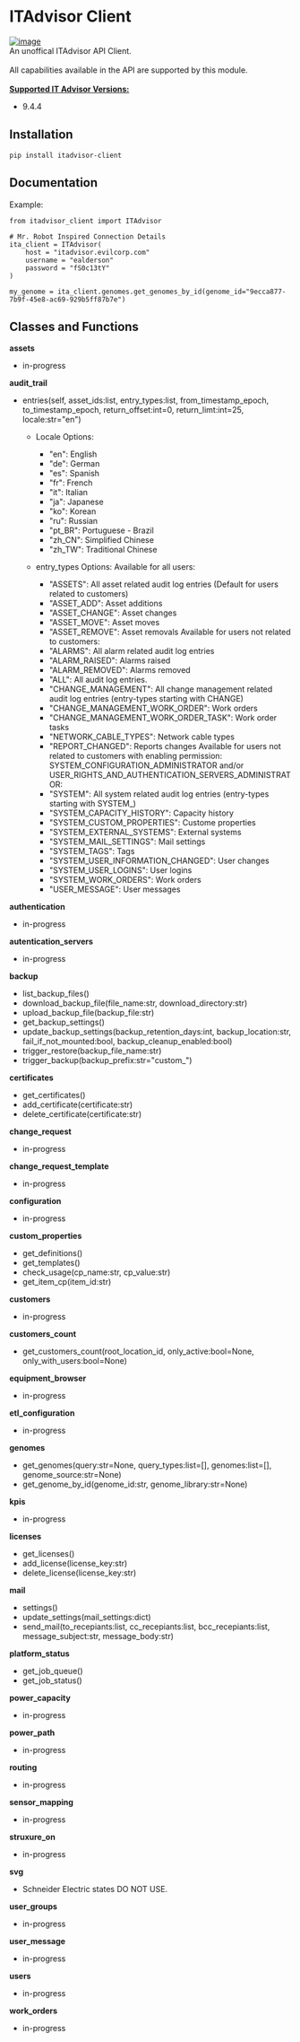 # ITAdvisor Client
[![image](https://img.shields.io/badge/pypi-3775A9?style=for-the-badge&logo=pypi&logoColor=white)](https://pypi.org/project/itadvisor-client/)<br>
An unoffical ITAdvisor API Client.<br> 
<br>
All capabilities available in the API are supported by this module.<br>
<br>
<u><b>Supported IT Advisor Versions:</b></u><br>
- 9.4.4

## Installation
```
pip install itadvisor-client
```

## Documentation
Example:
```
from itadvisor_client import ITAdvisor

# Mr. Robot Inspired Connection Details
ita_client = ITAdvisor(
    host = "itadvisor.evilcorp.com"
    username = "ealderson"
    password = "fS0c13tY"
)

my_genome = ita_client.genomes.get_genomes_by_id(genome_id="9ecca877-7b9f-45e8-ac69-929b5ff87b7e")

```
## Classes and Functions
**assets**
- in-progress

**audit_trail**
- entries(self, asset_ids:list, entry_types:list, from_timestamp_epoch, to_timestamp_epoch, return_offset:int=0, return_limt:int=25, locale:str="en")
  - Locale Options: 
    - "en": English
    - "de": German
    - "es": Spanish
    - "fr": French
    - "it": Italian
    - "ja": Japanese
    - "ko": Korean
    - "ru": Russian
    - "pt_BR": Portuguese - Brazil
    - "zh_CN": Simplified Chinese
    - "zh_TW": Traditional Chinese
            
  - entry_types Options:
    Available for all users:
    - "ASSETS": All asset related audit log entries (Default for users related to customers)
    - "ASSET_ADD": Asset additions
    - "ASSET_CHANGE": Asset changes
    - "ASSET_MOVE": Asset moves
    - "ASSET_REMOVE": Asset removals
    Available for users not related to customers:
    - "ALARMS": All alarm related audit log entries
    - "ALARM_RAISED": Alarms raised
    - "ALARM_REMOVED": Alarms removed
    - "ALL": All audit log entries.
    - "CHANGE_MANAGEMENT": All change management related audit log entries (entry-types starting with CHANGE)
    - "CHANGE_MANAGEMENT_WORK_ORDER": Work orders
    - "CHANGE_MANAGEMENT_WORK_ORDER_TASK": Work order tasks
    - "NETWORK_CABLE_TYPES": Network cable types
    - "REPORT_CHANGED": Reports changes
    Available for users not related to customers with enabling permission: SYSTEM_CONFIGURATION_ADMINISTRATOR and/or USER_RIGHTS_AND_AUTHENTICATION_SERVERS_ADMINISTRATOR:<BR>
    - "SYSTEM": All system related audit log entries (entry-types starting with SYSTEM_)
    - "SYSTEM_CAPACITY_HISTORY": Capacity history
    - "SYSTEM_CUSTOM_PROPERTIES": Custome properties
    - "SYSTEM_EXTERNAL_SYSTEMS": External systems
    - "SYSTEM_MAIL_SETTINGS": Mail settings
    - "SYSTEM_TAGS": Tags
    - "SYSTEM_USER_INFORMATION_CHANGED": User changes
    - "SYSTEM_USER_LOGINS": User logins
    - "SYSTEM_WORK_ORDERS": Work orders
    - "USER_MESSAGE": User messages

**authentication**
- in-progress

**autentication_servers**
- in-progress

**backup**
- list_backup_files()
- download_backup_file(file_name:str, download_directory:str)
- upload_backup_file(backup_file:str)
- get_backup_settings()
- update_backup_settings(backup_retention_days:int, backup_location:str, fail_if_not_mounted:bool, backup_cleanup_enabled:bool)
- trigger_restore(backup_file_name:str)
- trigger_backup(backup_prefix:str="custom_")

**certificates**
- get_certificates()
- add_certificate(certificate:str)
- delete_certificate(certificate:str)

**change_request**
- in-progress

**change_request_template**
- in-progress

**configuration**
- in-progress

**custom_properties**
- get_definitions()
- get_templates()
- check_usage(cp_name:str, cp_value:str)
- get_item_cp(item_id:str)

**customers**
- in-progress

**customers_count**
- get_customers_count(root_location_id, only_active:bool=None, only_with_users:bool=None)

**equipment_browser**
- in-progress

**etl_configuration**
- in-progress

**genomes**
- get_genomes(query:str=None, query_types:list=[], genomes:list=[], genome_source:str=None)
- get_genome_by_id(genome_id:str, genome_library:str=None)

**kpis**
- in-progress

**licenses**
- get_licenses()
- add_license(license_key:str)
- delete_license(license_key:str)

**mail**
- settings()
- update_settings(mail_settings:dict)
- send_mail(to_recepiants:list, cc_recepiants:list, bcc_recepiants:list, message_subject:str, message_body:str)

**platform_status**
- get_job_queue()
- get_job_status()

**power_capacity**
- in-progress

**power_path**
- in-progress

**routing**
- in-progress

**sensor_mapping**
- in-progress

**struxure_on**
- in-progress

**svg**
- Schneider Electric states DO NOT USE.

**user_groups**
- in-progress

**user_message**
- in-progress

**users**
- in-progress

**work_orders**
- in-progress
